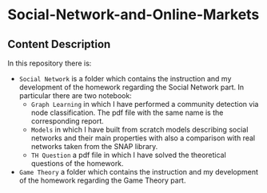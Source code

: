 # Social-Network-and-Online-Markets

## Content Description
In this repository there is:
- `Social Network` is a folder which contains the instruction and my development of the homework regarding the Social Network part. In particular there are two notebook:
  - `Graph Learning` in which I have performed a community detection via node classification. The pdf file with the same name is the corresponding report.
  - `Models` in which I have built from scratch models describing social networks and their main properties with also a comparison with real networks taken from the SNAP library. 
  - `TH Question` a pdf file in which I have solved the theoretical questions of the homework. 
- `Game Theory` a folder which contains the instruction and my development of the homework regarding the Game Theory part. 
